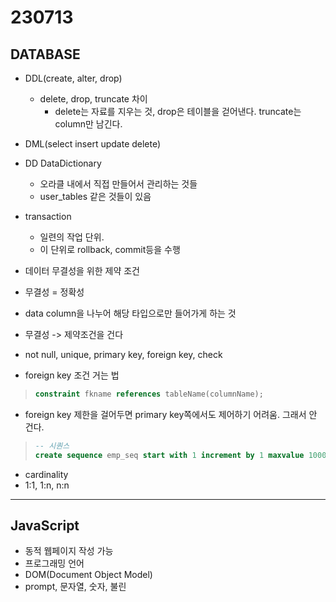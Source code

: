 ﻿
# 230713

## DATABASE
 
- DDL(create, alter, drop)
  - delete, drop, truncate 차이
    - delete는 자료를 지우는 것, drop은 테이블을 걷어낸다. truncate는 column만 남긴다.

- DML(select insert update delete)

- DD DataDictionary
  - 오라클 내에서 직접 만들어서 관리하는 것들
  - user_tables 같은 것들이 있음

- transaction
  - 일련의 작업 단위.
  - 이 단위로 rollback, commit등을 수행

- 데이터 무결성을 위한 제약 조건
- 무결성 = 정확성

- data column을 나누어 해당 타입으로만 들어가게 하는 것
- 무결성 -> 제약조건을 건다
- not null, unique, primary key, foreign key, check


- foreign key 조건  거는 법

> ```sql
> constraint fkname references tableName(columnName);
> ```

- foreign key 제한을 걸어두면 primary key쪽에서도 제어하기 어려움. 그래서 안 건다.

> ```sql
> -- 시퀀스
> create sequence emp_seq start with 1 increment by 1 maxvalue 10000;
> ```


- cardinality
- 1:1, 1:n, n:n

---

## JavaScript

- 동적 웹페이지 작성 가능
- 프로그래밍 언어
- DOM(Document Object Model)
- prompt, 문자열, 숫자, 불린




